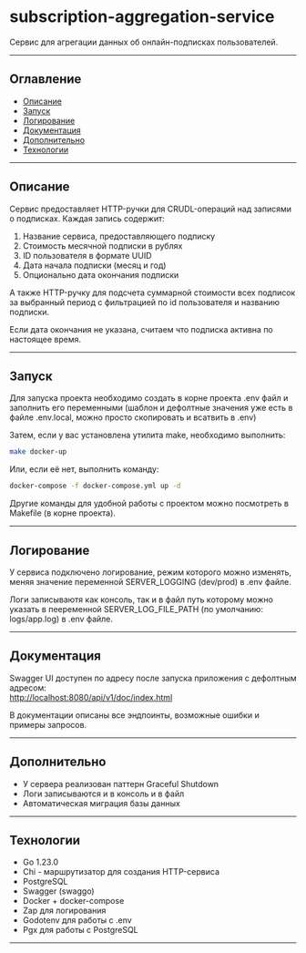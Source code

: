 # subscription-aggregation-service

Сервис для агрегации данных об онлайн-подписках пользователей.

---

## Оглавление

- [Описание](#описание)
- [Запуск](#запуск)
- [Логирование](#логирование)
- [Документация](#документация)
- [Дополнительно](#дополнительно)
- [Технологии](#технологии)

---

## Описание

Сервис предоставляет HTTP-ручки для CRUDL-операций над записями о подписках. Каждая запись
содержит:
1. Название сервиса, предоставляющего подписку
2. Стоимость месячной подписки в рублях
3. ID пользователя в формате UUID
4. Дата начала подписки (месяц и год)
5. Опционально дата окончания подписки

А также HTTP-ручку для подсчета суммарной стоимости всех подписок за выбранный период с фильтрацией по id пользователя и названию подписки. 

Если дата окончания не указана, считаем что подписка активна по настоящее время.

---

## Запуск

Для запуска проекта необходимо создать в корне проекта .env файл и заполнить его переменными (шаблон и дефолтные значения уже есть в файле .env.local, можно просто скопировать и всатвить в .env) 

Затем, если у вас установлена утилита make, необходимо выполнить:

```bash
make docker-up
```

Или, если её нет, выполнить команду:
```bash
docker-compose -f docker-compose.yml up -d
```

Другие команды для удобной работы с проектом можно посмотреть в Makefile (в корне проекта). 

---

## Логирование

У сервиса подключено логирование, режим которого можно изменять, меняя значение переменной SERVER_LOGGING (dev/prod) в .env файле.

Логи записываютя как консоль, так и в файл путь которому можно указать в пееременной SERVER_LOG_FILE_PATH (по умолчанию: logs/app.log) в .env файле.

---

## Документация
Swagger UI доступен по адресу после запуска приложения с дефолтным адресом:  
[http://localhost:8080/api/v1/doc/index.html](http://localhost:8080/api/v1/doc/index.html)  

В документации описаны все эндпоинты, возможные ошибки и примеры запросов.

---

## Дополнительно

- У сервера реализован паттерн Graceful Shutdown
- Логи записываются и в консоль и в файл
- Автоматическая миграция базы данных

---

## Технологии

- Go 1.23.0
- Chi - маршрутизатор для создания HTTP-сервиса
- PostgreSQL
- Swagger (swaggo)
- Docker + docker-compose
- Zap для логирования
- Godotenv для работы с .env
- Pgx для работы с PostgreSQL

---